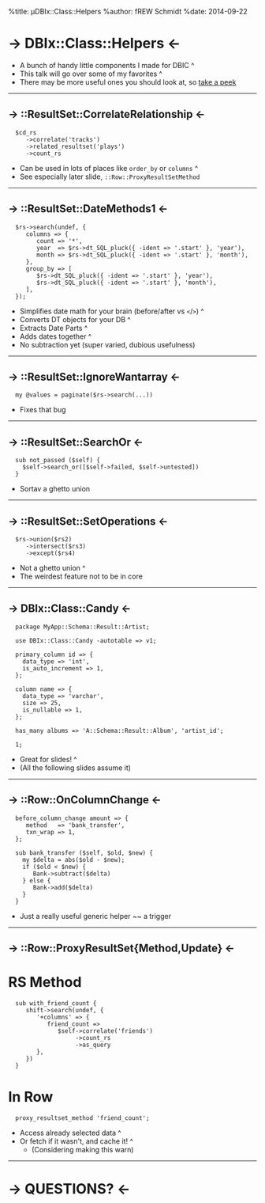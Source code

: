 %title: µDBIx::Class::Helpers
%author: fREW Schmidt
%date: 2014-09-22

-> DBIx::Class::Helpers <-
==========================

 * A bunch of handy little components I made for DBIC
^
 * This talk will go over some of my favorites
^
 * There may be more useful ones you should look at, so
 [take a peek](https://metacpan.org/pod/DBIx::Class::Helpers)

---------------------------

-> ::ResultSet::CorrelateRelationship <-
----------------------------------------

      $cd_rs
         ->correlate('tracks')
         ->related_resultset('plays')
         ->count_rs

 * Can be used in lots of places like `order_by` or `columns`
^
 * See especially later slide, `::Row::ProxyResultSetMethod`

---------------------------

-> ::ResultSet::DateMethods1 <-
--------------------------------

      $rs->search(undef, {
         columns => {
            count => '*',
            year  => $rs->dt_SQL_pluck({ -ident => '.start' }, 'year'),
            month => $rs->dt_SQL_pluck({ -ident => '.start' }, 'month'),
         },
         group_by => [
            $rs->dt_SQL_pluck({ -ident => '.start' }, 'year'),
            $rs->dt_SQL_pluck({ -ident => '.start' }, 'month'),
         ],
      });

 * Simplifies date math for your brain (before/after vs `<`/`>`)
^
 * Converts DT objects for your DB
^
 * Extracts Date Parts
^
 * Adds dates together
^
 * No subtraction yet (super varied, dubious usefulness)

---------------------------

-> ::ResultSet::IgnoreWantarray <-
----------------------------------

      my @values = paginate($rs->search(...))

 * Fixes that bug

---------------------------

-> ::ResultSet::SearchOr <-
---------------------------

      sub not_passed ($self) {
        $self->search_or([$self->failed, $self->untested])
      }

 * Sortav a ghetto union

---------------------------

-> ::ResultSet::SetOperations <-
--------------------------------

      $rs->union($rs2)
         ->intersect($rs3)
         ->except($rs4)

 * Not a ghetto union
^
 * The weirdest feature not to be in core

---------------------------

-> DBIx::Class::Candy <-
------------------------

      package MyApp::Schema::Result::Artist;

      use DBIx::Class::Candy -autotable => v1;

      primary_column id => {
        data_type => 'int',
        is_auto_increment => 1,
      };

      column name => {
        data_type => 'varchar',
        size => 25,
        is_nullable => 1,
      };

      has_many albums => 'A::Schema::Result::Album', 'artist_id';

      1;

 * Great for slides!
^
 * (All the following slides assume it)

---------------------------

-> ::Row::OnColumnChange <-
---------------------------

      before_column_change amount => {
         method   => 'bank_transfer',
         txn_wrap => 1,
      };

      sub bank_transfer ($self, $old, $new) {
        my $delta = abs($old - $new);
        if ($old < $new) {
           Bank->subtract($delta)
        } else {
           Bank->add($delta)
        }
      }

 * Just a really useful generic helper ~~ a trigger

---------------------------

-> ::Row::ProxyResultSet{Method,Update} <-
------------------------------------------

RS Method
=========

      sub with_friend_count {
         shift->search(undef, {
            '+columns' => {
               friend_count =>
                  $self->correlate('friends')
                       ->count_rs
                       ->as_query
            },
         })
      }

In Row
======

      proxy_resultset_method 'friend_count';

 * Access already selected data
^
 * Or fetch if it wasn't, and cache it!
^
    * (Considering making this warn)

---------------------------

-> QUESTIONS? <-
================
